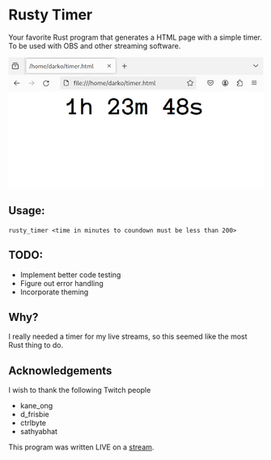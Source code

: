 # Rusty Timer

Your favorite Rust program that generates a HTML page with a simple timer. To be used with OBS and other streaming software.

![Screenshot of the resulting webpage](/img/rusty_timer.png)

## Usage:
```
rusty_timer <time in minutes to coundown must be less than 200>
```

## TODO:
- Implement better code testing
- Figure out error handling
- Incorporate theming

## Why?

I really needed a timer for my live streams, so this seemed like the most Rust thing to do.

## Acknowledgements

I wish to thank the following Twitch people
- kane_ong
- d_frisbie
- ctrlbyte
- sathyabhat

This program was written LIVE on a [stream](https://twitch.tv/ruptwelve).
